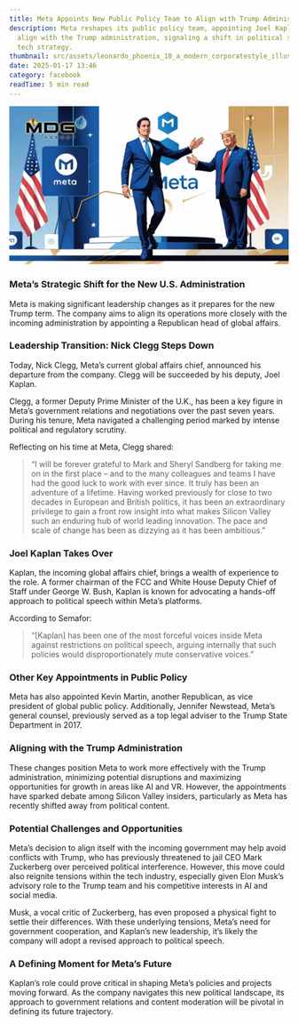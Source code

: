```yaml
---
title: Meta Appoints New Public Policy Team to Align with Trump Administration
description: Meta reshapes its public policy team, appointing Joel Kaplan to
  align with the Trump administration, signaling a shift in political speech and
  tech strategy.
thumbnail: src/assets/leonardo_phoenix_10_a_modern_corporatestyle_illustration_depic_2.webp
date: 2025-01-17 13:46
category: facebook
readTime: 5 min read
---
```


![ad account rental](src/assets/leonardo_phoenix_10_a_modern_corporatestyle_illustration_depic_2.webp 'Leadership Transition: Nick Clegg Steps Down')

### Meta’s Strategic Shift for the New U.S. Administration

Meta is making significant leadership changes as it prepares for the new Trump term. The company aims to align its operations more closely with the incoming administration by appointing a Republican head of global affairs.

### Leadership Transition: Nick Clegg Steps Down

Today, Nick Clegg, Meta’s current global affairs chief, announced his departure from the company. Clegg will be succeeded by his deputy, Joel Kaplan.

Clegg, a former Deputy Prime Minister of the U.K., has been a key figure in Meta’s government relations and negotiations over the past seven years. During his tenure, Meta navigated a challenging period marked by intense political and regulatory scrutiny.

Reflecting on his time at Meta, Clegg shared:

> “I will be forever grateful to Mark and Sheryl Sandberg for taking me on in the first place – and to the many colleagues and teams I have had the good luck to work with ever since. It truly has been an adventure of a lifetime. Having worked previously for close to two decades in European and British politics, it has been an extraordinary privilege to gain a front row insight into what makes Silicon Valley such an enduring hub of world leading innovation. The pace and scale of change has been as dizzying as it has been ambitious.”

### Joel Kaplan Takes Over

Kaplan, the incoming global affairs chief, brings a wealth of experience to the role. A former chairman of the FCC and White House Deputy Chief of Staff under George W. Bush, Kaplan is known for advocating a hands-off approach to political speech within Meta’s platforms.

According to Semafor:

> “\[Kaplan] has been one of the most forceful voices inside Meta against restrictions on political speech, arguing internally that such policies would disproportionately mute conservative voices.”

### Other Key Appointments in Public Policy

Meta has also appointed Kevin Martin, another Republican, as vice president of global public policy. Additionally, Jennifer Newstead, Meta’s general counsel, previously served as a top legal adviser to the Trump State Department in 2017.

### Aligning with the Trump Administration

These changes position Meta to work more effectively with the Trump administration, minimizing potential disruptions and maximizing opportunities for growth in areas like AI and VR. However, the appointments have sparked debate among Silicon Valley insiders, particularly as Meta has recently shifted away from political content.

### Potential Challenges and Opportunities

Meta’s decision to align itself with the incoming government may help avoid conflicts with Trump, who has previously threatened to jail CEO Mark Zuckerberg over perceived political interference. However, this move could also reignite tensions within the tech industry, especially given Elon Musk’s advisory role to the Trump team and his competitive interests in AI and social media.

Musk, a vocal critic of Zuckerberg, has even proposed a physical fight to settle their differences. With these underlying tensions, Meta’s need for government cooperation, and Kaplan’s new leadership, it’s likely the company will adopt a revised approach to political speech.

### A Defining Moment for Meta’s Future

Kaplan’s role could prove critical in shaping Meta’s policies and projects moving forward. As the company navigates this new political landscape, its approach to government relations and content moderation will be pivotal in defining its future trajectory.
